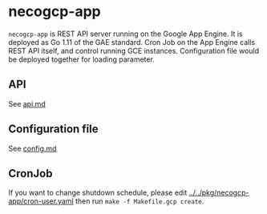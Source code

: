 necogcp-app
===========

`necogcp-app` is REST API server running on the Google App Engine. It is deployed as Go 1.11 of the GAE standard.
Cron Job on the App Engine calls REST API itself, and control running GCE instances.
Configuration file would be deployed together for loading parameter.

API
---

See [api.md](api.md)

Configuration file
------------------

See [config.md](config.md)

CronJob
-------

If you want to change shutdown schedule, please edit [../../pkg/necogcp-app/cron-user.yaml](../../pkg/necogcp-app/cron-user.yaml)
then run `make -f Makefile.gcp create`.
